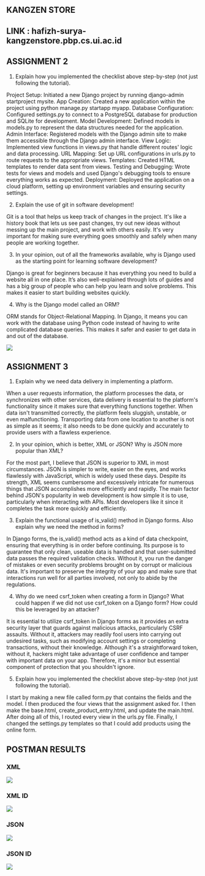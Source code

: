 ## KANGZEN STORE

## LINK : hafizh-surya-kangzenstore.pbp.cs.ui.ac.id


## ASSIGNMENT 2
1. Explain how you implemented the checklist above step-by-step (not just following the tutorial).

Project Setup: Initiated a new Django project by running django-admin startproject mysite.
App Creation: Created a new application within the project using python manage.py startapp myapp.
Database Configuration: Configured settings.py to connect to a PostgreSQL database for production and SQLite for development.
Model Development: Defined models in models.py to represent the data structures needed for the application.
Admin Interface: Registered models with the Django admin site to make them accessible through the Django admin interface.
View Logic: Implemented view functions in views.py that handle different routes' logic and data processing.
URL Mapping: Set up URL configurations in urls.py to route requests to the appropriate views.
Templates: Created HTML templates to render data sent from views.
Testing and Debugging: Wrote tests for views and models and used Django's debugging tools to ensure everything works as expected.
Deployment: Deployed the application on a cloud platform, setting up environment variables and ensuring security settings.

2. Explain the use of git in software development!

Git is a tool that helps us keep track of changes in the project. It's like a history book that lets us see past changes, try out new ideas without messing up the main project, and work with others easily. It's very important for making sure everything goes smoothly and safely when many people are working together.

3. In your opinion, out of all the frameworks available, why is Django used as the starting point for learning software development?

Django is great for beginners because it has everything you need to build a website all in one place. It’s also well-explained through lots of guides and has a big group of people who can help you learn and solve problems. This makes it easier to start building websites quickly.

4. Why is the Django model called an ORM?

ORM stands for Object-Relational Mapping. In Django, it means you can work with the database using Python code instead of having to write complicated database queries. This makes it safer and easier to get data in and out of the database.


![](bismillah.png)

## ASSIGNMENT 3

1. Explain why we need data delivery in implementing a platform.

When a user requests information, the platform processes the data, or synchronizes with other services, data delivery is essential to the platform's functionality since it makes sure that everything functions together. When data isn't transmitted correctly, the platform feels sluggish, unstable, or even malfunctioning. Transporting data from one location to another is not as simple as it seems; it also needs to be done quickly and accurately to provide users with a flawless experience.

2. In your opinion, which is better, XML or JSON? Why is JSON more popular than XML?

For the most part, I believe that JSON is superior to XML in most circumstances. JSON is simpler to write, easier on the eyes, and works flawlessly with JavaScript, which is widely used these days. Despite its strength, XML seems cumbersome and excessively intricate for numerous things that JSON accomplishes more efficiently and rapidly. The main factor behind JSON's popularity in web development is how simple it is to use, particularly when interacting with APIs. Most developers like it since it completes the task more quickly and efficiently.

3. Explain the functional usage of is_valid() method in Django forms. Also explain why we need the method in forms?

In Django forms, the is_valid() method acts as a kind of data checkpoint, ensuring that everything is in order before continuing. Its purpose is to guarantee that only clean, useable data is handled and that user-submitted data passes the required validation checks. Without it, you run the danger of mistakes or even security problems brought on by corrupt or malicious data. It's important to preserve the integrity of your app and make sure that interactions run well for all parties involved, not only to abide by the regulations.

4. Why do we need csrf_token when creating a form in Django? What could happen if we did not use csrf_token on a Django form? How could this be leveraged by an attacker?

It is essential to utilize csrf_token in Django forms as it provides an extra security layer that guards against malicious attacks, particularly CSRF assaults. Without it, attackers may readily fool users into carrying out undesired tasks, such as modifying account settings or completing transactions, without their knowledge. Although it's a straightforward token, without it, hackers might take advantage of user confidence and tamper with important data on your app. Therefore, it's a minor but essential component of protection that you shouldn't ignore.


5. Explain how you implemented the checklist above step-by-step (not just following the tutorial).

I start by making a new file called form.py that contains the fields and the model. I then produced the four views that the assignment asked for. I then make the base.html, create_product_entry.html, and update the main.html. After doing all of this, I routed every view in the urls.py file. Finally, I changed the settings.py templates so that I could add products using the online form.


## POSTMAN RESULTS


### XML

![](assignment3_2.png)

### XML ID

![](assignment3_4.png)

### JSON

![](assignment3_1.png)


### JSON ID

![](assignment3_3.png)